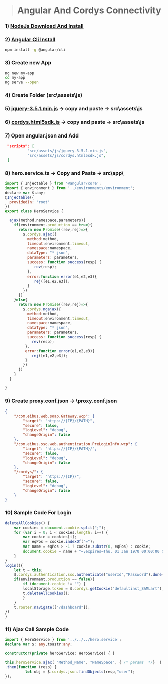 ># Angular And Cordys Connectivity
### 1) [NodeJs Download And Install](https://nodejs.org/en/download/)
### 2) [Angular Cli Install](https://cli.angular.io/) 
```bash
npm install -g @angular/cli
```
### 3) Create new App 
```bash
ng new my-app
cd my-app
ng serve --open
```
### 4) Create Folder (src\assets\js)
### 5) [jquery-3.5.1.min.js](https://raw.githubusercontent.com/dhananjay431/AngularAndCordysConnectivity/master/jquery-3.5.1.min.js)  -> copy and paste -> src\assets\js
### 6) [cordys.html5sdk.js](https://raw.githubusercontent.com/dhananjay431/AngularAndCordysConnectivity/master/cordys.html5sdk.js) -> copy and paste -> src\assets\js
### 7) Open angular.json and Add 
```json
 "scripts": [
          "src/assets/js/jquery-3.5.1.min.js",
          "src/assets/js/cordys.html5sdk.js",
 ]
```

### 8) hero.service.ts -> Copy and Paste -> src\app\
```js
import { Injectable } from '@angular/core';
import { environment } from '../environments/environment';
declare var $:any;
@Injectable({
  providedIn: 'root'
})
export class HeroService {

  ajax(method,namespace,parameters){
    if(environment.production == true){
      return new Promise((rev,rej)=>{
        $.cordys.ajax({
          method:method,
          timeout:environment.timeout,
          namespace:namespace,
          dataType: "* json",
          parameters: parameters,
          success: function success(resp) {
             rev(resp);
          },
          error:function error(e1,e2,e3){
             rej([e1,e2,e3]);
          }
        })
      })
    }else{
      return new Promise((rev,rej)=>{
        $.cordys.ngajax({
          method:method,
          timeout:environment.timeout,
          namespace:namespace,
          dataType: "* json",
          parameters: parameters,
          success: function success(resp) {
            rev(resp);
         },
         error:function error(e1,e2,e3){
            rej([e1,e2,e3]);
         }
        })
      })
    }
  }

}
```
### 9) Create proxy.conf.json -> \proxy.conf.json
```json
{
    "/com.eibus.web.soap.Gateway.wcp": {
        "target": "https://{IP}/{PATH}",
        "secure": false,
        "logLevel": "debug",
        "changeOrigin": false
    },
    "/com.eibus.sso.web.authentication.PreLoginInfo.wcp": {
        "target": "https://{IP}/{PATH}/",
        "secure": false,
        "logLevel": "debug",
        "changeOrigin": false
    },
    "/cordys/": {
        "target": "https://{IP}/",
        "secure": false,
        "logLevel": "debug",
        "changeOrigin": false
    }
}

```
### 10) Sample Code For Login 
```ts
deleteAllCookies() {
    var cookies = document.cookie.split(";");
    for (var i = 0; i < cookies.length; i++) {
        var cookie = cookies[i];
        var eqPos = cookie.indexOf("=");
        var name = eqPos > -1 ? cookie.substr(0, eqPos) : cookie;
        document.cookie = name + "=;expires=Thu, 01 Jan 1970 00:00:00 GMT";
    }
}
login(){
    let t = this;
    $.cordys.authentication.sso.authenticate("userId","Password").done(function (resp) {
    if(environment.production == false){
        if (document.cookie != "") {
        localStorage.token = $.cordys.getCookie("defaultinst_SAMLart");
        t.deleteAllCookies();
        }
    }
    t.router.navigate(["/dashboard"]);
})
}
```
### 11) Ajax Call Sample Code
```ts
import { HeroService } from '../../../hero.service';
declare var $: any,toastr:any;

constructor(private heroService: HeroService) { }

this.heroService.ajax( "Method_Name", "NameSpace", { /* params  */}  )
.then(function (resp) {
		 let obj = $.cordys.json.findObjects(resp,"user");
});
```
